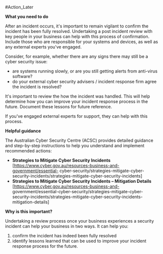 #Action_Later

**What you need to do**

After an incident occurs, it's important to remain vigilant to confirm the incident has been fully resolved. Undertaking a post incident review with key people in your business can help with this process of confirmation. Include those who are responsible for your systems and devices, as well as any external experts you've engaged.

Consider, for example, whether there are any signs there may still be a cyber security issue:

- are systems running slowly, or are you still getting alerts from anti-virus software?  
- do your external cyber security advisers / incident response firm agree the incident is resolved?

It's important to review the how the incident was handled. This will help determine how you can improve your incident response process in the future. Document these lessons for future reference.

If you've engaged external experts for support, they can help with this process.

**Helpful guidance**

The Australian Cyber Security Centre (ACSC) provides detailed guidance and step-by-step instructions to help you understand and implement recommended actions:

- **Strategies to Mitigate Cyber Security Incidents** [https://www.cyber.gov.au/resources-business-and-government/essential- cyber-security/strategies-mitigate-cyber-security-incidents/strategies-mitigate-cyber-security-incidents]
- **Strategies to Mitigate Cyber Security Incidents – Mitigation Details** [https://www.cyber.gov.au/resources-business-and- government/essential-cyber-security/strategies-mitigate-cyber-security-incidents/strategies-mitigate-cyber-security-incidents- mitigation-details]

**Why is this important?**

Undertaking a review process once your business experiences a security incident can help your business in two ways. It can help you:

1. confirm the incident has indeed been fully resolved
2. identify lessons learned that can be used to improve your incident response process for the future.